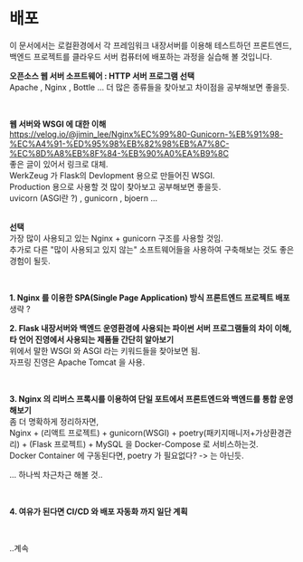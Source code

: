 # 배포  
이 문서에서는 로컬환경에서 각 프레임워크 내장서버를 이용해 테스트하던 프론트엔드, 백엔드 프로젝트를 클라우드 서버 컴퓨터에 배포하는 과정을 실습해 볼 것입니다.  

**오픈소스 웹 서버 소프트웨어 : HTTP 서버 프로그램 선택**  
Apache , Nginx , Bottle ... 더 많은 종류들을 찾아보고 차이점을 공부해보면 좋을듯.  

<br>  

**웹 서버와 WSGI 에 대한 이해**  
https://velog.io/@jimin_lee/Nginx%EC%99%80-Gunicorn-%EB%91%98-%EC%A4%91-%ED%95%98%EB%82%98%EB%A7%8C-%EC%8D%A8%EB%8F%84-%EB%90%A0%EA%B9%8C  
좋은 글이 있어서 링크로 대체.  
WerkZeug 가 Flask의 Devlopment 용으로 만들어진 WSGI.  
Production 용으로 사용할 것 많이 찾아보고 공부해보면 좋을듯.  
uvicorn (ASGI란 ?) , gunicorn , bjoern ...  
<br>  

**선택**  
가장 많이 사용되고 있는 Nginx + gunicorn 구조를 사용할 것임.  
추가로 다른 "많이 사용되고 있지 않는" 소프트웨어들을 사용하여 구축해보는 것도 좋은 경험이 될듯.  

<br>  

**1. Nginx 를 이용한 SPA(Single Page Application) 방식 프론트엔드 프로젝트 배포**  
생략 ?
<br>  

**2. Flask 내장서버와 백엔드 운영환경에 사용되는 파이썬 서버 프로그램들의 차이 이해, 타 언어 진영에서 사용되는 제품들 간단히 알아보기**  
위에서 말한 WSGI 와 ASGI 라는 키워드들을 찾아보면 됨.  
자프링 진영은 Apache Tomcat 을 사용.  

<br>  

**3. Nginx 의 리버스 프록시를 이용하여 단일 포트에서 프론트엔드와 백엔드를 통합 운영해보기**  
좀 더 명확하게 정리하자면,  
Nginx + (리액트 프로젝트) + gunicorn(WSGI) + poetry(패키지매니저+가상환경관리) + (Flask 프로젝트) + MySQL 을 Docker-Compose 로 서비스하는것.  
Docker Container 에 구동된다면, poetry 가 필요없다?  -> 는 아닌듯.  

... 하나씩 차근차근 해볼 것..



<br>  

**4. 여유가 된다면 CI/CD 와 배포 자동화 까지 일단 계획**  

<br>  

..계속